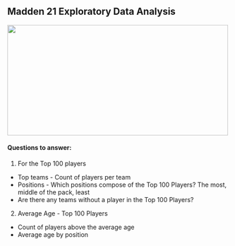 ## Madden 21 Exploratory Data Analysis

<img src="https://media.giphy.com/media/xTgeJd2Z2b5OA0H7Ik/giphy.gif" width="500" height="250"/>

#### Questions to answer:

1. For the Top 100 players
  + Top teams - Count of players per team
  + Positions - Which positions compose of the Top 100 Players? The most, middle of the pack, least
  + Are there any teams without a player in the Top 100 Players?

2. Average Age - Top 100 Players
  + Count of players above the average age
  + Average age by position
